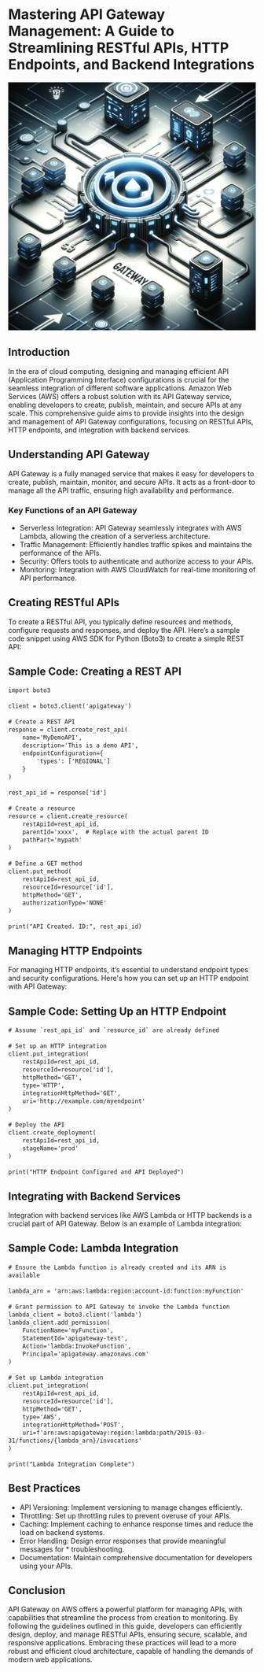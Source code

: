 # Mastering API Gateway Management: A Guide to Streamlining RESTful APIs, HTTP Endpoints, and Backend Integrations

![Alt text](APIGatewayimage.png)

## Introduction

In the era of cloud computing, designing and managing efficient API (Application Programming Interface) configurations is crucial for the seamless integration of different software applications. Amazon Web Services (AWS) offers a robust solution with its API Gateway service, enabling developers to create, publish, maintain, and secure APIs at any scale. This comprehensive guide aims to provide insights into the design and management of API Gateway configurations, focusing on RESTful APIs, HTTP endpoints, and integration with backend services.

## Understanding API Gateway

API Gateway is a fully managed service that makes it easy for developers to create, publish, maintain, monitor, and secure APIs. It acts as a front-door to manage all the API traffic, ensuring high availability and performance.

### Key Functions of an API Gateway
* Serverless Integration: API Gateway seamlessly integrates with AWS Lambda, allowing the creation of a serverless architecture.
* Traffic Management: Efficiently handles traffic spikes and maintains the performance of the APIs.
* Security: Offers tools to authenticate and authorize access to your APIs.
* Monitoring: Integration with AWS CloudWatch for real-time monitoring of API performance.

## Creating RESTful APIs
To create a RESTful API, you typically define resources and methods, configure requests and responses, and deploy the API. Here’s a sample code snippet using AWS SDK for Python (Boto3) to create a simple REST API:

## Sample Code: Creating a REST API
```
import boto3

client = boto3.client('apigateway')

# Create a REST API
response = client.create_rest_api(
    name='MyDemoAPI',
    description='This is a demo API',
    endpointConfiguration={
        'types': ['REGIONAL']
    }
)

rest_api_id = response['id']

# Create a resource
resource = client.create_resource(
    restApiId=rest_api_id,
    parentId='xxxx',  # Replace with the actual parent ID
    pathPart='mypath'
)

# Define a GET method
client.put_method(
    restApiId=rest_api_id,
    resourceId=resource['id'],
    httpMethod='GET',
    authorizationType='NONE'
)

print("API Created. ID:", rest_api_id)
```
## Managing HTTP Endpoints
For managing HTTP endpoints, it’s essential to understand endpoint types and security configurations. Here's how you can set up an HTTP endpoint with API Gateway:

## Sample Code: Setting Up an HTTP Endpoint
```
# Assume `rest_api_id` and `resource_id` are already defined

# Set up an HTTP integration
client.put_integration(
    restApiId=rest_api_id,
    resourceId=resource['id'],
    httpMethod='GET',
    type='HTTP',
    integrationHttpMethod='GET',
    uri='http://example.com/myendpoint'
)

# Deploy the API
client.create_deployment(
    restApiId=rest_api_id,
    stageName='prod'
)

print("HTTP Endpoint Configured and API Deployed")
```
## Integrating with Backend Services
Integration with backend services like AWS Lambda or HTTP backends is a crucial part of API Gateway. Below is an example of Lambda integration:

## Sample Code: Lambda Integration
```
# Ensure the Lambda function is already created and its ARN is available

lambda_arn = 'arn:aws:lambda:region:account-id:function:myFunction'

# Grant permission to API Gateway to invoke the Lambda function
lambda_client = boto3.client('lambda')
lambda_client.add_permission(
    FunctionName='myFunction',
    StatementId='apigateway-test',
    Action='lambda:InvokeFunction',
    Principal='apigateway.amazonaws.com'
)

# Set up Lambda integration
client.put_integration(
    restApiId=rest_api_id,
    resourceId=resource['id'],
    httpMethod='GET',
    type='AWS',
    integrationHttpMethod='POST',
    uri=f'arn:aws:apigateway:region:lambda:path/2015-03-31/functions/{lambda_arn}/invocations'
)

print("Lambda Integration Complete")
```
## Best Practices
* API Versioning: Implement versioning to manage changes efficiently.
* Throttling: Set up throttling rules to prevent overuse of your APIs.
* Caching: Implement caching to enhance response times and reduce the load on backend systems.
* Error Handling: Design error responses that provide meaningful messages for * troubleshooting.
* Documentation: Maintain comprehensive documentation for developers using your APIs.

## Conclusion
API Gateway on AWS offers a powerful platform for managing APIs, with capabilities that streamline the process from creation to monitoring. By following the guidelines outlined in this guide, developers can efficiently design, deploy, and manage RESTful APIs, ensuring secure, scalable, and responsive applications. Embracing these practices will lead to a more robust and efficient cloud architecture, capable of handling the demands of modern web applications.

